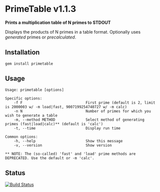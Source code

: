 # PrimeTable v1.1.3

  **Prints a multiplication table of N primes to STDOUT**

  Displays the products of N primes in a table format. Optionally uses *generated* primes or *precalculated*.

## Installation

`gem install primetable`

## Usage

    Usage: primetable [options]
    
    Specific options:
        -f F                             First prime (default is 2, limit is 2000003 w/ -m load|fast, 9007199254740727 w/ -m calc)
        -n N                             Number of primes for which you wish to generate a table
        -m, --method METHOD              Select method of generating primes (fast|load|calc)** (default is 'calc')
        -t, --time                       Display run time
    
    Common options:
        -h, --help                       Show this message
        -v, --version                    Show version

    ** NOTE: The (so-called) 'fast' and 'load' prime methods are DEPRECATED. Use the default or -m 'calc'.

## Status

[![Build Status](https://travis-ci.org/day/primetable.svg?branch=master)](https://travis-ci.org/day/primetable)
